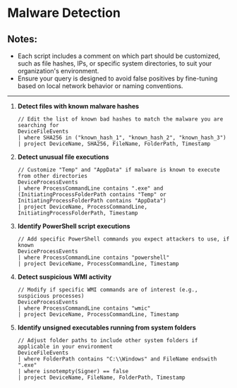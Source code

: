 # Malware Detection

## Notes:
- Each script includes a comment on which part should be customized, such as file hashes, IPs, or specific system directories, to suit your organization's environment.
- Ensure your query is designed to avoid false positives by fine-tuning based on local network behavior or naming conventions.

---

1. **Detect files with known malware hashes**
   ```kql
   // Edit the list of known bad hashes to match the malware you are searching for
   DeviceFileEvents
   | where SHA256 in ("known_hash_1", "known_hash_2", "known_hash_3")
   | project DeviceName, SHA256, FileName, FolderPath, Timestamp
   ```

2. **Detect unusual file executions**
   ```kql
   // Customize "Temp" and "AppData" if malware is known to execute from other directories
   DeviceProcessEvents
   | where ProcessCommandLine contains ".exe" and (InitiatingProcessFolderPath contains "Temp" or InitiatingProcessFolderPath contains "AppData")
   | project DeviceName, ProcessCommandLine, InitiatingProcessFolderPath, Timestamp
   ```

3. **Identify PowerShell script executions**
   ```kql
   // Add specific PowerShell commands you expect attackers to use, if known
   DeviceProcessEvents
   | where ProcessCommandLine contains "powershell"
   | project DeviceName, ProcessCommandLine, Timestamp
   ```

4. **Detect suspicious WMI activity**
   ```kql
   // Modify if specific WMI commands are of interest (e.g., suspicious processes)
   DeviceProcessEvents
   | where ProcessCommandLine contains "wmic"
   | project DeviceName, ProcessCommandLine, Timestamp
   ```

5. **Identify unsigned executables running from system folders**
   ```kql
   // Adjust folder paths to include other system folders if applicable in your environment
   DeviceFileEvents
   | where FolderPath contains "C:\\Windows" and FileName endswith ".exe"
   | where isnotempty(Signer) == false
   | project DeviceName, FileName, FolderPath, Timestamp
   ```
